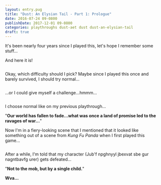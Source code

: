 ```yaml
---
layout: entry.pug
title: "Dust: An Elysian Tail - Part 1: Prologue"
date: 2016-07-24 09-0800
publishDate: 2017-12-01 09-0800
categories: playthroughs dust-aet dust dust-an-elysian-tail
draft: true
---
```


It's been nearly four years since I played this, let's hope I remember some stuff...

And here it is!

<img src="" alt="" width="" height="" />

Okay, which difficulty should I pick? Maybe since I played this once and barely survived, I should try normal...

<img src="" alt="" width="" height="" />

...or I could give myself a challenge...hmmm...

<img src="" alt="" width="" height="" />

I choose normal like on my previous playthrough...

"**Our world has fallen to fade...what was once a land of promise led to the ravages of war...**"

Now I'm in a fiery-looking scene that I mentioned that it looked like something out of a scene from *Kung Fu Panda* when I first played this game...

<img src="" alt="" width="" height="" />

After a while, I'm told that my character (Jub'f npghnyyl jbexvat sbe gur nagntbavfg urer) gets defeated...

"**Not to the mob, but by a single child.**"

**Wva...**
